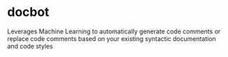 # docbot
Leverages Machine Learning to automatically generate code comments or replace code comments based on your existing syntactic documentation and code styles
